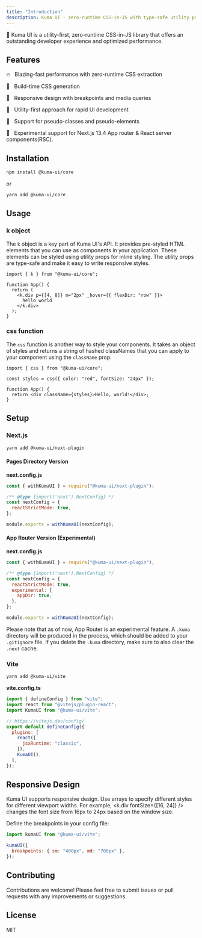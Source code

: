 ```yaml
---
title: "Introduction"
description: Kuma UI - zero-runtime CSS-in-JS with type-safe utility props
---
```


🐻 Kuma UI is a utility-first, zero-runtime CSS-in-JS library that offers an outstanding developer experience and optimized performance.

## Features

🔥 &nbsp; Blazing-fast performance with zero-runtime CSS extraction

🦄 &nbsp; Build-time CSS generation

🌳 &nbsp; Responsive design with breakpoints and media queries

🎨 &nbsp; Utility-first approach for rapid UI development

👋 &nbsp; Support for pseudo-classes and pseudo-elements

🔬 &nbsp; Experimental support for Next.js 13.4 App router & React server components(RSC).

## Installation

```sh
npm install @kuma-ui/core
```

or

```sh
yarn add @kuma-ui/core
```

## Usage

### k object

The `k` object is a key part of Kuma UI's API. It provides pre-styled HTML elements that you can use as components in your application. These elements can be styled using utility props for inline styling. The utility props are type-safe and make it easy to write responsive styles.

```tsx
import { k } from "@kuma-ui/core";

function App() {
  return (
    <k.div p={[4, 8]} m="2px" _hover={{ flexDir: "row" }}>
      hello world
    </k.div>
  );
}
```

### css function

The `css` function is another way to style your components. It takes an object of styles and returns a string of hashed classNames that you can apply to your component using the `className` prop.

```tsx
import { css } from "@kuma-ui/core";

const styles = css({ color: "red", fontSize: "24px" });

function App() {
  return <div className={styles}>Hello, world!</div>;
}
```

## Setup

### Next.js

```sh
yarn add @kuma-ui/next-plugin
```

#### Pages Directory Version

**next.config.js**

```js
const { withKumaUI } = require("@kuma-ui/next-plugin");

/** @type {import('next').NextConfig} */
const nextConfig = {
  reactStrictMode: true,
};

module.exports = withKumaUI(nextConfig);
```

#### App Router Version (Experimental)

**next.config.js**

```js
const { withKumaUI } = require("@kuma-ui/next-plugin");

/** @type {import('next').NextConfig} */
const nextConfig = {
  reactStrictMode: true,
  experimental: {
    appDir: true,
  },
};

module.exports = withKumaUI(nextConfig);
```

Please note that as of now, App Router is an experimental feature. A `.kuma` directory will be produced in the process, which should be added to your `.gitignore` file. If you delete the `.kuma` directory, make sure to also clear the `.next` cache.

### Vite

```sh
yarn add @kuma-ui/vite
```

**vite.config.ts**

```js
import { defineConfig } from "vite";
import react from "@vitejs/plugin-react";
import KumaUI from "@kuma-ui/vite";

// https://vitejs.dev/config/
export default defineConfig({
  plugins: [
    react({
      jsxRuntime: "classic",
    }),
    KumaUI(),
  ],
});
```

## Responsive Design

Kuma UI supports responsive design. Use arrays to specify different styles for different viewport widths. For example, <k.div fontSize={[16, 24]} /> changes the font size from 16px to 24px based on the window size.

Define the breakpoints in your config file:

```js
import kumaUI from "@kuma-ui/vite";

kumaUI({
  breakpoints: { sm: "400px", md: "700px" },
});
```

## Contributing

Contributions are welcome! Please feel free to submit issues or pull requests with any improvements or suggestions.

## License

MIT
